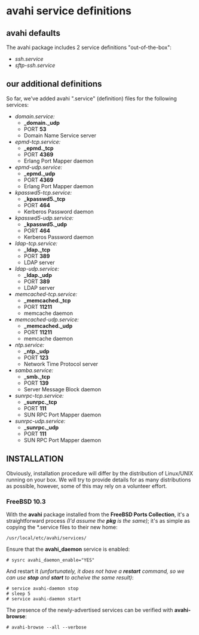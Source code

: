 # avahi service definitions #

## avahi defaults ##
The avahi package includes 2 service definitions "out-of-the-box":
- _ssh.service_
- _sftp-ssh.service_

## our additional definitions ##
So far, we've added avahi ".service" (definition) files for the following services:
- _domain.service:_
	- **\_domain.\_udp**
	- PORT **53**
	- Domain Name Service server
- _epmd-tcp.service:_
	- **\_epmd.\_tcp**
	- PORT **4369**
	- Erlang Port Mapper daemon
- _epmd-udp.service:_
	- **\_epmd.\_udp**
	- PORT **4369**
	- Erlang Port Mapper daemon
- _kpasswd5-tcp.service:_
	- **\_kpasswd5.\_tcp**
	- PORT **464**
	- Kerberos Password daemon
- _kpasswd5-udp.service:_
	- **\_kpasswd5.\_udp**
	- PORT **464**
	- Kerberos Password daemon
- _ldap-tcp.service:_
	- **\_ldap.\_tcp**
	- PORT **389**
	- LDAP server
- _ldap-udp.service:_
	- **\_ldap.\_udp**
	- PORT **389**
	- LDAP server
- _memcached-tcp.service:_
	- **\_memcached.\_tcp**
	- PORT **11211**
	- memcache daemon
- _memcached-udp.service:_
	- **\_memcached.\_udp**
	- PORT **11211**
	- memcache daemon
- _ntp.service:_
	- **\_ntp.\_udp**
	- PORT **123**
	- Network Time Protocol server
- _samba.service:_
	- **\_smb.\_tcp**
	- PORT **139**
	- Server Message Block daemon
- _sunrpc-tcp.service:_
	- **\_sunrpc.\_tcp**
	- PORT **111**
	- SUN RPC Port Mapper daemon
- _sunrpc-udp.service:_
	- **\_sunrpc.\_udp**
	- PORT **111**
	- SUN RPC Port Mapper daemon

## INSTALLATION ##
Obviously, installation procedure will differ by the distribution of Linux/UNIX running on your
box. We will try to provide details for as many distributions as possible, however, some of this
may rely on a volunteer effort.

### FreeBSD 10.3 ###
With the **avahi** package installed from the **FreeBSD Ports Collection**, it's a straightforward
process _(I'd assume the **pkg** is the same)_; it's as simple as copying the *.service files
to their new home:

	/usr/local/etc/avahi/services/

Ensure that the **avahi_daemon** service is enabled:

	# sysrc avahi_daemon_enable="YES"

And restart it _(unfortunately, it does not have a **restart** command, so we can use **stop** and **start** to acheive the same result)_:

	# service avahi-daemon stop
	# sleep 5
	# service avahi-daemon start

The presence of the newly-advertised services can be verified with **avahi-browse**:

	# avahi-browse --all --verbose

